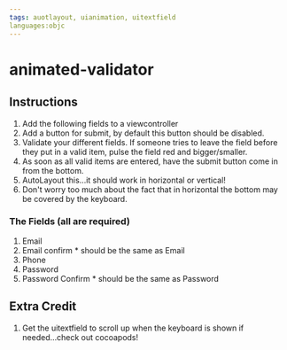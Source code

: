 ```yaml
---
tags: auotlayout, uianimation, uitextfield
languages:objc
---
```


animated-validator
==================

## Instructions

  1. Add the following fields to a viewcontroller
  2. Add a button for submit, by default this button should be disabled.
  3. Validate your different fields. If someone tries to leave the field before
     they put in a valid item, pulse the field red and bigger/smaller.
  4. As soon as all valid items are entered, have the submit button come in
     from the bottom.
  5. AutoLayout this...it should work in horizontal or vertical!
  6. Don't worry too much about the fact that in horizontal the bottom may
     be covered by the keyboard.

### The Fields (all are required)

  1. Email
  2. Email confirm
    * should be the same as Email
  3. Phone
  5. Password
  6. Password Confirm
    * should be the same as Password

## Extra Credit

  1. Get the uitextfield to scroll up when the keyboard is shown if
     needed...check out cocoapods!
